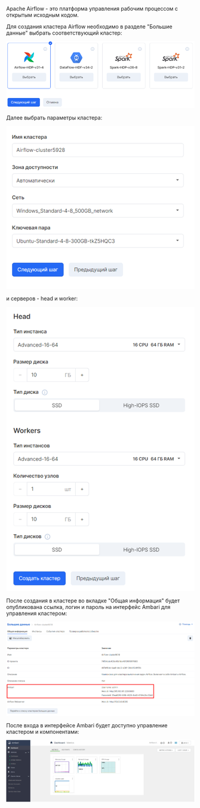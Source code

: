 Apache Airflow - это платформа управления рабочим процессом с открытым исходным кодом.

Для создания кластера Airflow необходимо в разделе "Большие данные" выбрать соответствующий кластер:

![](./assets/1601722777913-2-png)

Далее выбрать параметры кластера:

![](./assets/1601724143228-6-png)

и серверов - head и worker:

![](./assets/1601724183067-7-png)

После создания в кластере во вкладке "Общая информация" будет опубликована ссылка, логин и пароль на интерфейс Ambari для управления кластером:

![](./assets/1601724585349-a2-png)

После входа в интерфейсе Ambari будет доступно управление кластером и компонентами:

![](./assets/1601725988039-a3-png)
